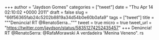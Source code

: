 
+++
author = "Jaydson Gomes"
categories = ["tweet"]
date = "Thu Apr 14 02:10:02 +0000 2011"
draft = false
slug = "66f56365fab24c5202b8819a34d54b0e60b0afa9"
tags = ["tweet"]
title = """Denúncia! RT @RenatoSerra..."""
tweet = true
micro = true
tweet_url = "https://twitter.com/jaydson/status/58351274252435457"
+++
Denúncia! RT @RenatoSerra: @RafaMorawski  A verdadeira 'Menina Veneno". rs
